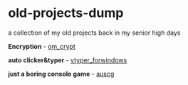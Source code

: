 # old-projects-dump

a collection of my old projects back in my senior high days

**Encryption**         - [om_crypt](https://github.com/mrdcvlsc/om_crypt)

**auto clicker&typer** - [vtyper_forwindows](https://github.com/mrdcvlsc/old-projects-dump/tree/main/vtyper_forwindows) 

**just a boring console game** - [auscg](https://github.com/mrdcvlsc/old-projects-dump/tree/main/auscg_snake_console_game)
